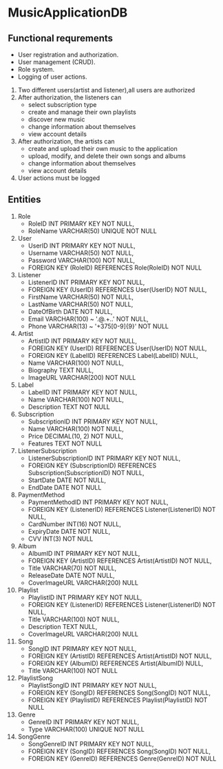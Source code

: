 # MusicApplicationDB
## Functional requrements
* User registration and authorization.
* User management (CRUD).
* Role system.
* Logging of user actions.

1. Two different users(artist and listener),all users are authorized
2. After authorization, the listeners can
   * select subscription type
   * create and manage their own playlists
   * discover new music
   * change information about themselves
   * view account details
3. After authorization, the artists can
   * create and upload their own music to the application
   * upload, modify, and delete their own songs and albums
   * change information about themselves
   * view account details
4. User actions must be logged

## Entities
1. Role
   * RoleID INT PRIMARY KEY NOT NULL,
   * RoleName VARCHAR(50) UNIQUE NOT NULL
2. User
   * UserID INT PRIMARY KEY NOT NULL,
   * Username VARCHAR(50) NOT NULL,
   * Password VARCHAR(100) NOT NULL,
   * FOREIGN KEY (RoleID) REFERENCES Role(RoleID) NOT NULL
3. Listener
   * ListenerID INT PRIMARY KEY NOT NULL,
   * FOREIGN KEY (UserID) REFERENCES User(UserID) NOT NULL,
   * FirstName VARCHAR(50) NOT NULL,
   * LastName VARCHAR(50) NOT NULL,
   * DateOfBirth DATE NOT NULL,
   * Email VARCHAR(100) ~ '.@.+..' NOT NULL,
   * Phone VARCHAR(13) ~ '+375[0-9]{9}' NOT NULL
4. Artist
   * ArtistID INT PRIMARY KEY NOT NULL,
   * FOREIGN KEY (UserID) REFERENCES User(UserID) NOT NULL,
   * FOREIGN KEY (LabelID) REFERENCES Label(LabelID) NULL,
   * Name VARCHAR(100) NOT NULL,
   * Biography TEXT NULL,
   * ImageURL VARCHAR(200) NOT NULL
5. Label
   * LabelID INT PRIMARY KEY NOT NULL,
   * Name VARCHAR(100) NOT NULL,
   * Description TEXT NOT NULL
6. Subscription
   * SubscriptionID INT PRIMARY KEY NOT NULL,
   * Name VARCHAR(100) NOT NULL,
   * Price DECIMAL(10, 2) NOT NULL,
   * Features TEXT NOT NULL
7. ListenerSubscription
   * ListenerSubscriptionID INT PRIMARY KEY NOT NULL,
   * FOREIGN KEY (SubscriptionID) REFERENCES Subscription(SubscriptionID) NOT NULL,
   * StartDate DATE NOT NULL,
   * EndDate DATE NOT NULL
8. PaymentMethod
   * PaymentMethodID INT PRIMARY KEY NOT NULL,
   * FOREIGN KEY (ListenerID) REFERENCES Listener(ListenerID) NOT NULL,
   * CardNumber INT(16) NOT NULL,
   * ExpiryDate DATE NOT NULL,
   * CVV INT(3) NOT NULL
9. Album
    * AlbumID INT PRIMARY KEY NOT NULL,
    * FOREIGN KEY (ArtistID) REFERENCES Artist(ArtistID) NOT NULL,
    * Title VARCHAR(70) NOT NULL,
    * ReleaseDate DATE NOT NULL,
    * CoverImageURL VARCHAR(200) NULL
10. Playlist
    * PlaylistID INT PRIMARY KEY NOT NULL,
    * FOREIGN KEY (ListenerID) REFERENCES Listener(ListenerID) NOT NULL,
    * Title VARCHAR(100) NOT NULL,
    * Description TEXT NULL,
    * CoverImageURL VARCHAR(200) NULL
11. Song
    * SongID INT PRIMARY KEY NOT NULL,
    * FOREIGN KEY (ArtistID) REFERENCES Artist(ArtistID) NOT NULL,
    * FOREIGN KEY (AlbumID) REFERENCES Artist(AlbumID) NULL,
    * Title VARCHAR(100) NOT NULL
12. PlaylistSong
    * PlaylistSongID INT PRIMARY KEY NOT NULL,
    * FOREIGN KEY (SongID) REFERENCES Song(SongID) NOT NULL,
    * FOREIGN KEY (PlaylistID) REFERENCES Playlist(PlaylistID) NOT NULL
13. Genre
    * GenreID INT PRIMARY KEY NOT NULL,
    * Type VARCHAR(100) UNIQUE NOT NULL
14. SongGenre
    * SongGenreID INT PRIMARY KEY NOT NULL,
    * FOREIGN KEY (SongID) REFERENCES Song(SongID) NOT NULL,
    * FOREIGN KEY (GenreID) REFERENCES Genre(GenreID) NOT NULL
